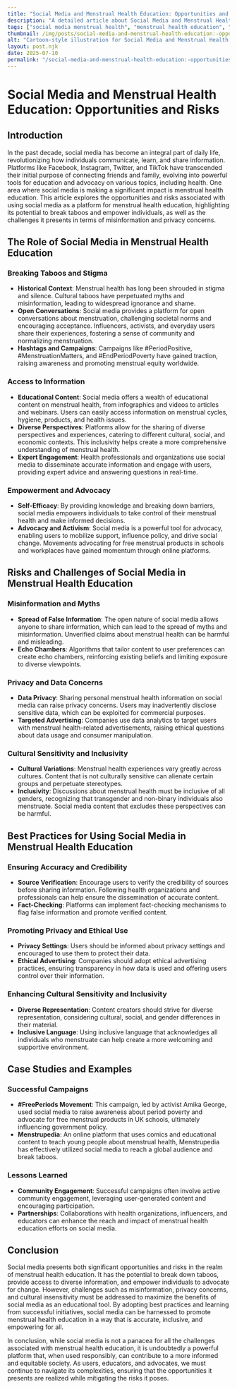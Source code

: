 ```yaml
---
title: "Social Media and Menstrual Health Education: Opportunities and Risks"
description: "A detailed article about Social Media and Menstrual Health Education: Opportunities and Risks."
tags: ["social media menstrual health", "menstrual health education", "social media health risks", "opportunities menstrual education", "digital platforms menstrual awareness"]
thumbnail: /img/posts/social-media-and-menstrual-health-education:-opportunities-and-risks.webp
alt: "Cartoon-style illustration for Social Media and Menstrual Health Education: Opportunities and Risks"
layout: post.njk
date: 2025-07-10
permalink: "/social-media-and-menstrual-health-education:-opportunities-and-risks/"
---
```


# Social Media and Menstrual Health Education: Opportunities and Risks

## Introduction

In the past decade, social media has become an integral part of daily life, revolutionizing how individuals communicate, learn, and share information. Platforms like Facebook, Instagram, Twitter, and TikTok have transcended their initial purpose of connecting friends and family, evolving into powerful tools for education and advocacy on various topics, including health. One area where social media is making a significant impact is menstrual health education. This article explores the opportunities and risks associated with using social media as a platform for menstrual health education, highlighting its potential to break taboos and empower individuals, as well as the challenges it presents in terms of misinformation and privacy concerns.

## The Role of Social Media in Menstrual Health Education

### Breaking Taboos and Stigma

- **Historical Context**: Menstrual health has long been shrouded in stigma and silence. Cultural taboos have perpetuated myths and misinformation, leading to widespread ignorance and shame.
- **Open Conversations**: Social media provides a platform for open conversations about menstruation, challenging societal norms and encouraging acceptance. Influencers, activists, and everyday users share their experiences, fostering a sense of community and normalizing menstruation.
- **Hashtags and Campaigns**: Campaigns like #PeriodPositive, #MenstruationMatters, and #EndPeriodPoverty have gained traction, raising awareness and promoting menstrual equity worldwide.

### Access to Information

- **Educational Content**: Social media offers a wealth of educational content on menstrual health, from infographics and videos to articles and webinars. Users can easily access information on menstrual cycles, hygiene, products, and health issues.
- **Diverse Perspectives**: Platforms allow for the sharing of diverse perspectives and experiences, catering to different cultural, social, and economic contexts. This inclusivity helps create a more comprehensive understanding of menstrual health.
- **Expert Engagement**: Health professionals and organizations use social media to disseminate accurate information and engage with users, providing expert advice and answering questions in real-time.

### Empowerment and Advocacy

- **Self-Efficacy**: By providing knowledge and breaking down barriers, social media empowers individuals to take control of their menstrual health and make informed decisions.
- **Advocacy and Activism**: Social media is a powerful tool for advocacy, enabling users to mobilize support, influence policy, and drive social change. Movements advocating for free menstrual products in schools and workplaces have gained momentum through online platforms.

## Risks and Challenges of Social Media in Menstrual Health Education

### Misinformation and Myths

- **Spread of False Information**: The open nature of social media allows anyone to share information, which can lead to the spread of myths and misinformation. Unverified claims about menstrual health can be harmful and misleading.
- **Echo Chambers**: Algorithms that tailor content to user preferences can create echo chambers, reinforcing existing beliefs and limiting exposure to diverse viewpoints.

### Privacy and Data Concerns

- **Data Privacy**: Sharing personal menstrual health information on social media can raise privacy concerns. Users may inadvertently disclose sensitive data, which can be exploited for commercial purposes.
- **Targeted Advertising**: Companies use data analytics to target users with menstrual health-related advertisements, raising ethical questions about data usage and consumer manipulation.

### Cultural Sensitivity and Inclusivity

- **Cultural Variations**: Menstrual health experiences vary greatly across cultures. Content that is not culturally sensitive can alienate certain groups and perpetuate stereotypes.
- **Inclusivity**: Discussions about menstrual health must be inclusive of all genders, recognizing that transgender and non-binary individuals also menstruate. Social media content that excludes these perspectives can be harmful.

## Best Practices for Using Social Media in Menstrual Health Education

### Ensuring Accuracy and Credibility

- **Source Verification**: Encourage users to verify the credibility of sources before sharing information. Following health organizations and professionals can help ensure the dissemination of accurate content.
- **Fact-Checking**: Platforms can implement fact-checking mechanisms to flag false information and promote verified content.

### Promoting Privacy and Ethical Use

- **Privacy Settings**: Users should be informed about privacy settings and encouraged to use them to protect their data.
- **Ethical Advertising**: Companies should adopt ethical advertising practices, ensuring transparency in how data is used and offering users control over their information.

### Enhancing Cultural Sensitivity and Inclusivity

- **Diverse Representation**: Content creators should strive for diverse representation, considering cultural, social, and gender differences in their material.
- **Inclusive Language**: Using inclusive language that acknowledges all individuals who menstruate can help create a more welcoming and supportive environment.

## Case Studies and Examples

### Successful Campaigns

- **#FreePeriods Movement**: This campaign, led by activist Amika George, used social media to raise awareness about period poverty and advocate for free menstrual products in UK schools, ultimately influencing government policy.
- **Menstrupedia**: An online platform that uses comics and educational content to teach young people about menstrual health, Menstrupedia has effectively utilized social media to reach a global audience and break taboos.

### Lessons Learned

- **Community Engagement**: Successful campaigns often involve active community engagement, leveraging user-generated content and encouraging participation.
- **Partnerships**: Collaborations with health organizations, influencers, and educators can enhance the reach and impact of menstrual health education efforts on social media.

## Conclusion

Social media presents both significant opportunities and risks in the realm of menstrual health education. It has the potential to break down taboos, provide access to diverse information, and empower individuals to advocate for change. However, challenges such as misinformation, privacy concerns, and cultural insensitivity must be addressed to maximize the benefits of social media as an educational tool. By adopting best practices and learning from successful initiatives, social media can be harnessed to promote menstrual health education in a way that is accurate, inclusive, and empowering for all.

In conclusion, while social media is not a panacea for all the challenges associated with menstrual health education, it is undoubtedly a powerful platform that, when used responsibly, can contribute to a more informed and equitable society. As users, educators, and advocates, we must continue to navigate its complexities, ensuring that the opportunities it presents are realized while mitigating the risks it poses.